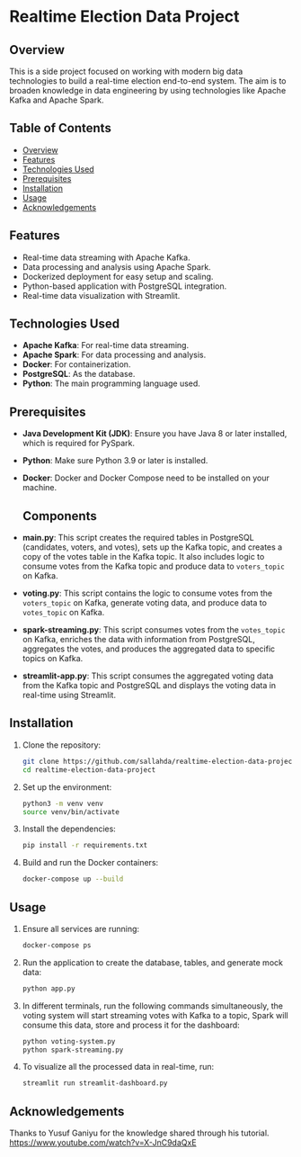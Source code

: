 # Realtime Election Data Project

## Overview

This is a side project focused on working with modern big data technologies to build a real-time election end-to-end system. The aim is to broaden knowledge in data engineering by using technologies like Apache Kafka and Apache Spark.

## Table of Contents
- [Overview](#overview)
- [Features](#features)
- [Technologies Used](#technologies-used)
- [Prerequisites](#prerequisites)
- [Installation](#installation)
- [Usage](#usage)
- [Acknowledgements](#acknowledgements)

## Features
- Real-time data streaming with Apache Kafka.
- Data processing and analysis using Apache Spark.
- Dockerized deployment for easy setup and scaling.
- Python-based application with PostgreSQL integration.
- Real-time data visualization with Streamlit.

## Technologies Used
- **Apache Kafka**: For real-time data streaming.
- **Apache Spark**: For data processing and analysis.
- **Docker**: For containerization.
- **PostgreSQL**: As the database.
- **Python**: The main programming language used.

## Prerequisites

- **Java Development Kit (JDK)**: Ensure you have Java 8 or later installed, which is required for PySpark.
- **Python**: Make sure Python 3.9 or later is installed.
- **Docker**: Docker and Docker Compose need to be installed on your machine.

  ## Components

- **main.py**: This script creates the required tables in PostgreSQL (candidates, voters, and votes), sets up the Kafka topic, and creates a copy of the votes table in the Kafka topic. It also includes logic to consume votes from the Kafka topic and produce data to `voters_topic` on Kafka.
- **voting.py**: This script contains the logic to consume votes from the `voters_topic` on Kafka, generate voting data, and produce data to `votes_topic` on Kafka.
- **spark-streaming.py**: This script consumes votes from the `votes_topic` on Kafka, enriches the data with information from PostgreSQL, aggregates the votes, and produces the aggregated data to specific topics on Kafka.
- **streamlit-app.py**: This script consumes the aggregated voting data from the Kafka topic and PostgreSQL and displays the voting data in real-time using Streamlit.

## Installation

1. Clone the repository:
    ```bash
    git clone https://github.com/sallahda/realtime-election-data-project.git
    cd realtime-election-data-project
    ```

2. Set up the environment:
    ```bash
    python3 -m venv venv
    source venv/bin/activate
    ```

3. Install the dependencies:
    ```bash
    pip install -r requirements.txt
    ```

4. Build and run the Docker containers:
    ```bash
    docker-compose up --build
    ```

## Usage

1. Ensure all services are running:
    ```bash
    docker-compose ps
    ```

2. Run the application to create the database, tables, and generate mock data:
    ```bash
    python app.py
    ```

3. In different terminals, run the following commands simultaneously, the voting system will start streaming votes with Kafka to a topic, Spark will consume this data, store and process it for the dashboard:
    ```bash
    python voting-system.py
    python spark-streaming.py
    ```

4. To visualize all the processed data in real-time, run:
    ```bash
    streamlit run streamlit-dashboard.py
    ```

## Acknowledgements

Thanks to Yusuf Ganiyu for the knowledge shared through his tutorial.
https://www.youtube.com/watch?v=X-JnC9daQxE
